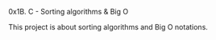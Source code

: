 0x1B. C - Sorting algorithms & Big O

This project is about sorting algorithms and Big O notations.
